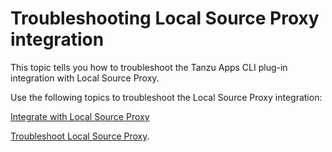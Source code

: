# Troubleshooting Local Source Proxy integration

This topic tells you how to troubleshoot the Tanzu Apps CLI plug-in integration with Local Source Proxy.

Use the following topics to troubleshoot the Local Source Proxy integration:

[Integrate with Local Source Proxy](../how-to-guides/integrate-lsp.hbs.md)

[Troubleshoot Local Source Proxy](../../../local-source-proxy/troubleshoot.hbs.md).
